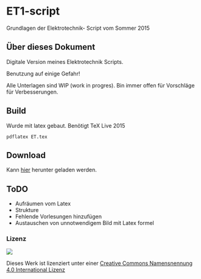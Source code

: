 # ET1-script
Grundlagen der Elektrotechnik- Script vom Sommer 2015

## Über dieses Dokument

Digitale Version meines Elektrotechnik Scripts.

Benutzung auf einige Gefahr!

Alle Unterlagen sind WIP (work in progres).
Bin immer offen für Vorschläge für Verbesserungen. 


## Build 

Wurde mit latex gebaut. Benötigt TeX Live 2015

    pdflatex ET.tex

## Download

Kann [hier](https://github.com/Akendo/ET1-script/raw/master/ET.pdf) herunter geladen werden.


## ToDO

 - Aufräumen vom Latex
 - Strukture
 - Fehlende Vorlesungen hinzufügen
 - Austauschen von unnotwendigem Bild mit Latex formel

### Lizenz

[![](https://licensebuttons.net/l/by/4.0/80x15.png)](https://creativecommons.org/licenses/by/4.0/)

Dieses Werk ist lizenziert unter einer [Creative Commons Namensnennung 4.0 International Lizenz](http://creativecommons.org/licenses/by/4.0/)
